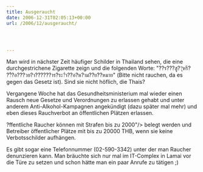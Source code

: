 ```yaml
---
title: Ausgeraucht
date: 2006-12-31T02:05:13+00:00
url: /2006/12/ausgeraucht/




---
```

Man wird in nächster Zeit häufiger Schilder in Thailand sehen, die eine durchgestrichene Zigarette zeign und die folgenden Worte: "<span class="thai">??ร???สู??ุหรี? ??ื?อ???วย?า??????าร?ระ?ำ??อ?ห?าม??ย??หมาย</span>" (Bitte nicht rauchen, da es gegen das Gesetz ist). Sind sie nicht höflich, die Thais?

Vergangene Woche hat das Gesundheitsministerium mal wieder einen Rausch neue Gesetze und Verordnungen zu erlassen gehabt und unter anderem Anti-Alkohol-Kampagnen angekündigt (dazu später mal mehr) und eben dieses Rauchverbot an öffentlichen Plätzen erlassen.

?ffentliche Raucher können mit Strafen bis zu 2000"/> belegt werden und Betreiber öffentlicher Plätze mit bis zu 20000 THB, wenn sie keine Verbotsschilder aufhängen.

Es gibt sogar eine Telefonnummer (02-590-3342) unter der man Raucher denunzieren kann. Man bräuchte sich nur mal im IT-Complex in Lamai vor die Türe zu setzen und schon hätte man ein paar Anrufe zu tätigen ;)
